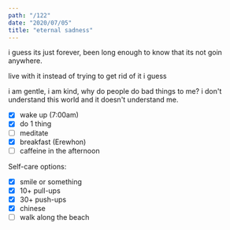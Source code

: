 ```yaml
---
path: "/122"
date: "2020/07/05"
title: "eternal sadness"
---
```


i guess its just forever, been long enough to know that its not goin anywhere.

live with it instead of trying to get rid of it i guess

i am gentle, i am kind, why do people do bad things to me? i don't understand this world and it doesn't understand me.

- [x] wake up (7:00am)
- [x] do 1 thing
- [ ] meditate
- [x] breakfast (Erewhon)
- [ ] caffeine in the afternoon

Self-care options:
- [x] smile or something
- [x] 10+ pull-ups
- [x] 30+ push-ups
- [x] chinese
- [ ] walk along the beach
